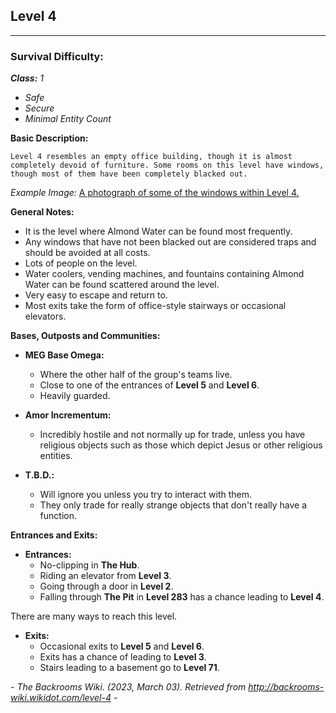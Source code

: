 ## Level 4
-------

### Survival Difficulty:

***Class:** 1*

- *Safe*
- *Secure*
- *Minimal Entity Count*

**Basic Description:**

    Level 4 resembles an empty office building, though it is almost completely devoid of furniture. Some rooms on this level have windows, though most of them have been completely blacked out.

*Example Image:* [A photograph of some of the windows within Level 4.](http://backrooms-wiki.wdfiles.com/local--files/level-4/Level-4-new)

**General Notes:**

- It is the level where Almond Water can be found most frequently.
- Any windows that have not been blacked out are considered traps and should be avoided at all costs.
- Lots of people on the level.
- Water coolers, vending machines, and fountains containing Almond Water can be found scattered around the level.
- Very easy to escape and return to.
- Most exits take the form of office-style stairways or occasional elevators.

**Bases, Outposts and Communities:**

- **MEG Base Omega:**
    - Where the other half of the group's teams live.
    - Close to one of the entrances of **Level 5** and **Level 6**.
    - Heavily guarded.

- **Amor Incrementum:**
    - Incredibly hostile and not normally up for trade, unless you have religious objects such as those which depict Jesus or other religious entities.

- **T.B.D.:**
    - Will ignore you unless you try to interact with them.
    - They only trade for really strange objects that don't really have a function.

**Entrances and Exits:**

- **Entrances:**
    - No-clipping in **The Hub**.
    - Riding an elevator from **Level 3**.
    - Going through a door in **Level 2**.
    - Falling through **The Pit** in **Level 283** has a chance leading to **Level 4**.

 There are many ways to reach this level.

- **Exits:**
    - Occasional exits to **Level 5** and **Level 6**.
    - Exits has a chance of leading to **Level 3**.
    - Stairs leading to a basement go to **Level 71**.

*- The Backrooms Wiki. (2023, March 03). Retrieved from http://backrooms-wiki.wikidot.com/level-4 -*